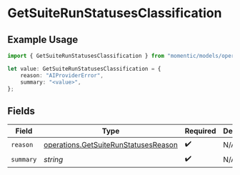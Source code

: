 # GetSuiteRunStatusesClassification

## Example Usage

```typescript
import { GetSuiteRunStatusesClassification } from "momentic/models/operations";

let value: GetSuiteRunStatusesClassification = {
    reason: "AIProviderError",
    summary: "<value>",
};
```

## Fields

| Field                                                                                        | Type                                                                                         | Required                                                                                     | Description                                                                                  |
| -------------------------------------------------------------------------------------------- | -------------------------------------------------------------------------------------------- | -------------------------------------------------------------------------------------------- | -------------------------------------------------------------------------------------------- |
| `reason`                                                                                     | [operations.GetSuiteRunStatusesReason](../../models/operations/getsuiterunstatusesreason.md) | :heavy_check_mark:                                                                           | N/A                                                                                          |
| `summary`                                                                                    | *string*                                                                                     | :heavy_check_mark:                                                                           | N/A                                                                                          |